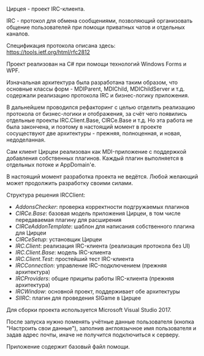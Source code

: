 Цирцея - проект IRC-клиента.

IRC - протокол для обмена сообщениями, позволяющий организовать общение пользователей при помощи приватных чатов и отдельных каналов.

Спецификация протокола описана здесь: https://tools.ietf.org/html/rfc2812

Проект реализован на C# при помощи технологий Windows Forms и WPF.

Изначальная архитектура была разработана таким образом, что основные классы форм - MDIParent, MDIChild, MDIChildServer и т.д. содержали реализацию протокола IRC и бизнес-логику приложения.

В дальнейшем проводился рефакторинг с целью отделить реализацию протокола от бизнес-логики и отображения, за счёт чего появились отдельные проекты IRC.Client.Base, CIRCe.Base и т.д. Но эта работа не была закончена, и поэтому в настоящий момент в проекте сосуществуют две архитектуры - прежняя, полноценная, и новая, недоделанная.

Сам клиент Цирцеи реализован как MDI-приложение с поддержкой добавления собственных плагинов. Каждый плагин выполняется в отдельных потоке и AppDomain'е.

В настоящий момент разработка проекта не ведётся. Любой желающий может продолжить разработку своими силами.

Структура решения IRCClient:

* *AddonsChecker*: проверка корректности подгружаемых плагинов
* *CIRCe.Base*: базовая модель приложения Цирцеи, в том числе передаваемая плагину для расширения
* *CIRCeAddonTemplate*: шаблон для написания собственного плагина для Цирцеи
* *CIRCeSetup*: установщик Цирцеи
* *IRC.Client*: реализация IRC-клиента (реализация протокола без UI)
* *IRC.Client.Base*: модель IRC-клиента
* *IRC.Client.Test*: простейший тест IRC-клиента
* *IRCConnection*: управление IRC-подключением (прежняя архитектура)
* *IRCProviders*: общие приципы работы IRC-клиента (прежняя архитектура)
* *IRCWindow*: основной проект, поддерживает обе архитектуры
* *SIIRC*: плагин для проведения SIGame в Цирцее

Для сборки проекта используется Microsoft Visual Studio 2017.

После запуска нужно поменять учётные данные пользователя (кнопка "Настроить свои данные"), заполнив англоязычное имя пользователя и задав адрес почты, иначе не получится подключиться к серверу.

Приложение содержит базовый файл помощи.
